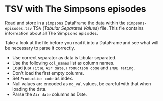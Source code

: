 # TSV with The Simpsons episodes

Read and store in a `simpsons` DataFrame the data within the `simpsons-episodes.tsv` TSV (_Tabular Separated Values_) file. This file contains information about all The Simpsons episodes.

Take a look at the file before you read it into a DataFrame and see what will be necessary to parse it correctly.

- Use correct separator as data is tabular separated.
- Use the following `col_names` list as column names.
- Load just `Title`, `Air date`, `Production code` and `IMDB rating`.
- Don't load the first empty columns.
- Set `Production code` as index.
- Null values are encoded as `no_val` values, be careful with that when loading the data.
- Parse the `Air date` columns as Date.
